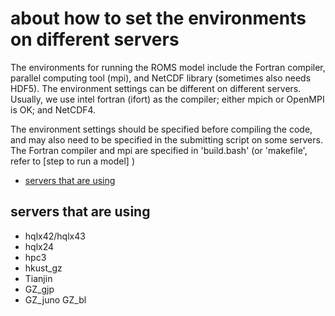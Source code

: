 # about how to set the environments on different servers
The environments for running the ROMS model include the Fortran compiler, parallel computing tool (mpi), and NetCDF library (sometimes also needs HDF5).
The environment settings can be different on different servers. Usually, we use intel fortran (ifort) as the compiler; either mpich or OpenMPI is OK; and NetCDF4.

The environment settings should be specified before compiling the code, and may also need to be specified in the submitting script on some servers.
The Fortran compiler and mpi are specified in 'build.bash' (or 'makefile', refer to [step to run a model] )

- [servers that are using](#servers-that-are-using)
  
## servers that are using

* hqlx42/hqlx43
* hqlx24
* hpc3
* hkust_gz
* Tianjin
* GZ_gjp
* GZ_juno GZ_bl

